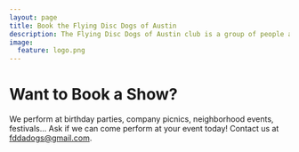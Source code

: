 ```yaml
---
layout: page
title: Book the Flying Disc Dogs of Austin
description: The Flying Disc Dogs of Austin club is a group of people and their dogs who meet to play games with flying discs and who compete in disc dog competitions.
image:
  feature: logo.png
---
```


# Want to Book a Show?

We perform at birthday parties, company picnics, neighborhood events, festivals... Ask if we can come perform at your event today! Contact us at [fddadogs@gmail.com](fddadogs@gmail.com).
